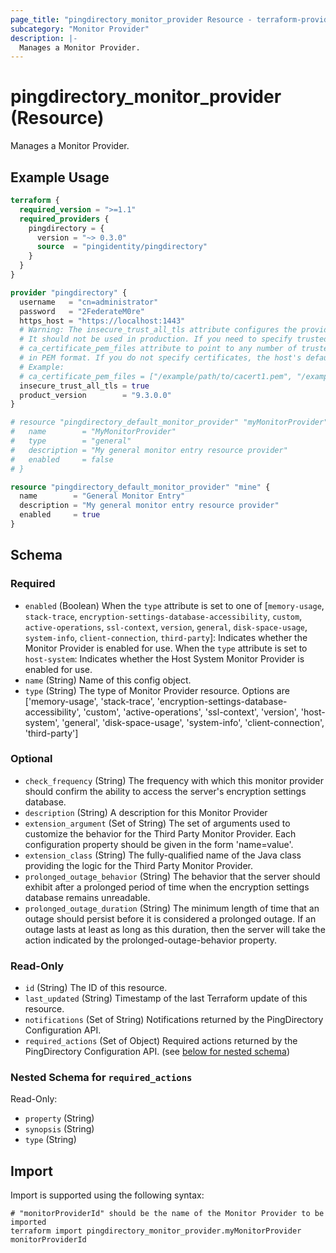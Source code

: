 ```yaml
---
page_title: "pingdirectory_monitor_provider Resource - terraform-provider-pingdirectory"
subcategory: "Monitor Provider"
description: |-
  Manages a Monitor Provider.
---
```


# pingdirectory_monitor_provider (Resource)

Manages a Monitor Provider.

## Example Usage

```terraform
terraform {
  required_version = ">=1.1"
  required_providers {
    pingdirectory = {
      version = "~> 0.3.0"
      source  = "pingidentity/pingdirectory"
    }
  }
}

provider "pingdirectory" {
  username   = "cn=administrator"
  password   = "2FederateM0re"
  https_host = "https://localhost:1443"
  # Warning: The insecure_trust_all_tls attribute configures the provider to trust any certificate presented by the PingDirectory server.
  # It should not be used in production. If you need to specify trusted CA certificates, use the
  # ca_certificate_pem_files attribute to point to any number of trusted CA certificate files
  # in PEM format. If you do not specify certificates, the host's default root CA set will be used.
  # Example:
  # ca_certificate_pem_files = ["/example/path/to/cacert1.pem", "/example/path/to/cacert2.pem"]
  insecure_trust_all_tls = true
  product_version        = "9.3.0.0"
}

# resource "pingdirectory_default_monitor_provider" "myMonitorProvider" {
#   name        = "MyMonitorProvider"
#   type        = "general"
#   description = "My general monitor entry resource provider"
#   enabled     = false
# }

resource "pingdirectory_default_monitor_provider" "mine" {
  name        = "General Monitor Entry"
  description = "My general monitor entry resource provider"
  enabled     = true
}
```

<!-- schema generated by tfplugindocs -->
## Schema

### Required

- `enabled` (Boolean) When the `type` attribute is set to one of [`memory-usage`, `stack-trace`, `encryption-settings-database-accessibility`, `custom`, `active-operations`, `ssl-context`, `version`, `general`, `disk-space-usage`, `system-info`, `client-connection`, `third-party`]: Indicates whether the Monitor Provider is enabled for use. When the `type` attribute is set to `host-system`: Indicates whether the Host System Monitor Provider is enabled for use.
- `name` (String) Name of this config object.
- `type` (String) The type of Monitor Provider resource. Options are ['memory-usage', 'stack-trace', 'encryption-settings-database-accessibility', 'custom', 'active-operations', 'ssl-context', 'version', 'host-system', 'general', 'disk-space-usage', 'system-info', 'client-connection', 'third-party']

### Optional

- `check_frequency` (String) The frequency with which this monitor provider should confirm the ability to access the server's encryption settings database.
- `description` (String) A description for this Monitor Provider
- `extension_argument` (Set of String) The set of arguments used to customize the behavior for the Third Party Monitor Provider. Each configuration property should be given in the form 'name=value'.
- `extension_class` (String) The fully-qualified name of the Java class providing the logic for the Third Party Monitor Provider.
- `prolonged_outage_behavior` (String) The behavior that the server should exhibit after a prolonged period of time when the encryption settings database remains unreadable.
- `prolonged_outage_duration` (String) The minimum length of time that an outage should persist before it is considered a prolonged outage. If an outage lasts at least as long as this duration, then the server will take the action indicated by the prolonged-outage-behavior property.

### Read-Only

- `id` (String) The ID of this resource.
- `last_updated` (String) Timestamp of the last Terraform update of this resource.
- `notifications` (Set of String) Notifications returned by the PingDirectory Configuration API.
- `required_actions` (Set of Object) Required actions returned by the PingDirectory Configuration API. (see [below for nested schema](#nestedatt--required_actions))

<a id="nestedatt--required_actions"></a>
### Nested Schema for `required_actions`

Read-Only:

- `property` (String)
- `synopsis` (String)
- `type` (String)

## Import

Import is supported using the following syntax:

```shell
# "monitorProviderId" should be the name of the Monitor Provider to be imported
terraform import pingdirectory_monitor_provider.myMonitorProvider monitorProviderId
```

